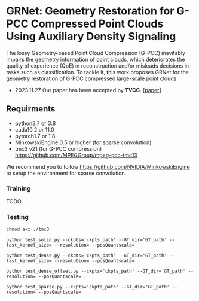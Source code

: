 # GRNet: Geometry Restoration for G-PCC Compressed Point Clouds Using Auxiliary Density Signaling
The lossy Geometry-based Point Cloud Compression (G-PCC) inevitably impairs the geometry information of point clouds,
which deteriorates the quality of experience (QoE) in reconstruction and/or misleads decisions in tasks such as classification. 
To tackle it, this work proposes GRNet for the geometry restoration of G-PCC compressed large-scale point clouds.

- 2023.11.27 Our paper has been accepted by **TVCG**. [[paper](https://ieeexplore.ieee.org/document/10328911)]


## Requirments
- python3.7 or 3.8
- cuda10.2 or 11.0
- pytorch1.7 or 1.8
- MinkowskiEngine 0.5 or higher (for sparse convolution)
- tmc3 v21 (for G-PCC compression) https://github.com/MPEGGroup/mpeg-pcc-tmc13

We recommend you to follow https://github.com/NVIDIA/MinkowskiEngine to setup the environment for sparse convolution. 


### Training
TODO

### Testing
```
chmod a+x ./tmc3
```
```
python test_solid.py --ckpts='ckpts_path' --GT_dir='GT_path' --last_kernel_size= --resolution= --posQuantscale= 
```
```
python test_dense.py --ckpts='ckpts_path' --GT_dir='GT_path' --last_kernel_size= --resolution= --posQuantscale= 
```
```
python test_dense_offset.py --ckpts='ckpts_path' --GT_dir='GT_path' --resolution= --posQuantscale= 
```
```
python test_sparse.py --ckpts='ckpts_path' --GT_dir='GT_path' --resolution= --posQuantscale= 
```
